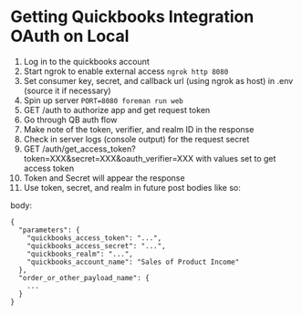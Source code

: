 # Getting Quickbooks Integration OAuth on Local

1. Log in to the quickbooks account
1. Start ngrok to enable external access
   `ngrok http 8080`
1. Set consumer key, secret, and callback url (using ngrok as host) in .env (source it if necessary)
1. Spin up server
    `PORT=8080 foreman run web`
1. GET /auth to authorize app and get request token
1. Go through QB auth flow
1. Make note of the token, verifier, and realm ID in the response
1. Check in server logs (console output) for the request secret
1. GET /auth/get_access_token?token=XXX&secret=XXX&oauth_verifier=XXX with values set to get access token
1. Token and Secret will appear the response
1. Use token, secret, and realm in future post bodies like so:

body:

```
{
  "parameters": {
    "quickbooks_access_token": "...",
    "quickbooks_access_secret": "...",
    "quickbooks_realm": "...",
    "quickbooks_account_name": "Sales of Product Income"
  },
  "order_or_other_payload_name": {
    ...
  }
}
